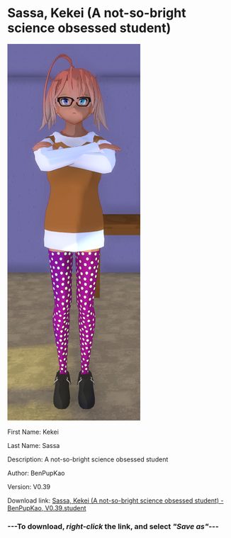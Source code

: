 # Sassa, Kekei (A not-so-bright science obsessed student)

<img src = "https://raw.githubusercontent.com/Arbiter1223/Daigaku-Gurashi-Custom-Students/master/Students/Files/Sassa%2C%20Kekei%20(A%20not-so-bright%20science%20obsessed%20student).png">

First Name: Kekei

Last Name: Sassa

Description: A not-so-bright science obsessed student

Author: BenPupKao

Version: V0.39

Download link: <a href="https://raw.githubusercontent.com/Arbiter1223/Daigaku-Gurashi-Custom-Students/master/Students/Files/Sassa%2C%20Kekei%20(A%20not-so-bright%20science%20obsessed%20student)%20-%20BenPupKao%2C%20V0.39.student">Sassa, Kekei (A not-so-bright science obsessed student) - BenPupKao, V0.39.student</a>

### ---**To download, _right-click_ the link, and select _"Save as"_**---
